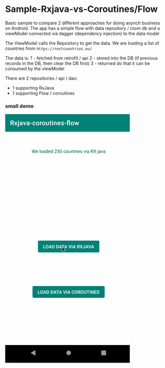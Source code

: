 # Sample-Rxjava-vs-Coroutines/Flow
Basic sample to compare 2 different approaches for doing asynch business on Android. The app has a simple flow with data repository / room db and a viewModel connected via dagger (dependency injection) to the data model

The ViewModel calls the Repository to get the data. 
We are loading a list of countries from `https://restcountries.eu/`

The data is: 
1 - fetched from retrofit / api
2 - stored into the DB (if previous records in the DB, then clear the DB first)
3 - returned do that it can be consumed by the viewModel


There are 2 repositories / api / dao:
- 1 supporting RxJava 
- 1 supporting Flow / coroutines

### small demo

![demo](demo.gif)
